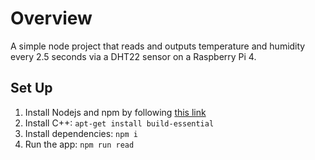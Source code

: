# Overview

A simple node project that reads and outputs temperature and humidity every 2.5 seconds via a DHT22 sensor on a Raspberry Pi 4.

## Set Up

1. Install Nodejs and npm by following [this link](https://github.com/nodesource/distributions/blob/master/README.md)
2. Install C++: `apt-get install build-essential`
3. Install dependencies: `npm i`
4. Run the app: `npm run read`
